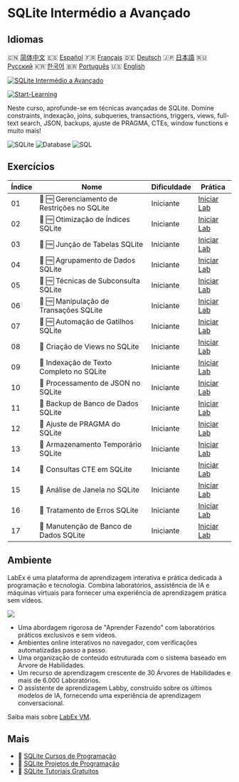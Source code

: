 # SQLite Intermédio a Avançado

## Idiomas

🇨🇳 [简体中文](README_zh.md) 🇪🇸 [Español](README_es.md) 🇫🇷 [Français](README_fr.md) 🇩🇪 [Deutsch](README_de.md) 🇯🇵 [日本語](README_ja.md) 🇷🇺 [Русский](README_ru.md) 🇰🇷 [한국어](README_ko.md) 🇧🇷 [Português](README_pt.md) 🇺🇸 [English](README.md) 

[![SQLite Intermédio a Avançado](https://cover-creator.labex.io/sqlite-intermediate-to-advanced.png?lang=pt)](https://labex.io/pt/courses/sqlite-intermediate-to-advanced)

[![Start-Learning](https://img.shields.io/badge/Start-Learning-whitesmoke?style=for-the-badge)](https://labex.io/pt/courses/sqlite-intermediate-to-advanced)

Neste curso, aprofunde-se em técnicas avançadas de SQLite. Domine constraints, indexação, joins, subqueries, transactions, triggers, views, full-text search, JSON, backups, ajuste de PRAGMA, CTEs, window functions e muito mais!

![SQLite](https://img.shields.io/badge/SQLite-whitesmoke?style=for-the-badge&logo=sqlite)
![Database](https://img.shields.io/badge/Database-whitesmoke?style=for-the-badge&logo=database)
![SQL](https://img.shields.io/badge/SQL-whitesmoke?style=for-the-badge&logo=sql)


## Exercícios

|   Índice | Nome                                        | Dificuldade   | Prática                                                                                                            |
|----------|---------------------------------------------|---------------|--------------------------------------------------------------------------------------------------------------------|
|       01 | 📖 🆓 Gerenciamento de Restrições no SQLite | Iniciante     | <a target='_blank' href='https://labex.io/pt/tutorials/sqlite-sqlite-constraint-management-552545'>Iniciar Lab</a> |
|       02 | 📖 🆓 Otimização de Índices SQLite          | Iniciante     | <a target='_blank' href='https://labex.io/pt/tutorials/sqlite-sqlite-index-optimization-552552'>Iniciar Lab</a>    |
|       03 | 📖 🆓 Junção de Tabelas SQLite              | Iniciante     | <a target='_blank' href='https://labex.io/pt/tutorials/sqlite-sqlite-table-joining-552556'>Iniciar Lab</a>         |
|       04 | 📖 🆓 Agrupamento de Dados SQLite           | Iniciante     | <a target='_blank' href='https://labex.io/pt/tutorials/sqlite-sqlite-data-grouping-552547'>Iniciar Lab</a>         |
|       05 | 📖 🆓 Técnicas de Subconsulta SQLite        | Iniciante     | <a target='_blank' href='https://labex.io/pt/tutorials/sqlite-sqlite-subquery-techniques-552555'>Iniciar Lab</a>   |
|       06 | 📖 🆓 Manipulação de Transações SQLite      | Iniciante     | <a target='_blank' href='https://labex.io/pt/tutorials/sqlite-sqlite-transaction-handling-552558'>Iniciar Lab</a>  |
|       07 | 📖 🆓 Automação de Gatilhos SQLite          | Iniciante     | <a target='_blank' href='https://labex.io/pt/tutorials/sqlite-sqlite-trigger-automation-552559'>Iniciar Lab</a>    |
|       08 | 📖  Criação de Views no SQLite              | Iniciante     | <a target='_blank' href='https://labex.io/pt/tutorials/sqlite-sqlite-view-creation-552560'>Iniciar Lab</a>         |
|       09 | 📖  Indexação de Texto Completo no SQLite   | Iniciante     | <a target='_blank' href='https://labex.io/pt/tutorials/sqlite-sqlite-full-text-indexing-552551'>Iniciar Lab</a>    |
|       10 | 📖  Processamento de JSON no SQLite         | Iniciante     | <a target='_blank' href='https://labex.io/pt/tutorials/sqlite-sqlite-json-processing-552553'>Iniciar Lab</a>       |
|       11 | 📖  Backup de Banco de Dados SQLite         | Iniciante     | <a target='_blank' href='https://labex.io/pt/tutorials/sqlite-sqlite-database-backup-552548'>Iniciar Lab</a>       |
|       12 | 📖  Ajuste de PRAGMA do SQLite              | Iniciante     | <a target='_blank' href='https://labex.io/pt/tutorials/sqlite-sqlite-pragma-tuning-552554'>Iniciar Lab</a>         |
|       13 | 📖  Armazenamento Temporário SQLite         | Iniciante     | <a target='_blank' href='https://labex.io/pt/tutorials/sqlite-sqlite-temporary-storage-552557'>Iniciar Lab</a>     |
|       14 | 📖  Consultas CTE em SQLite                 | Iniciante     | <a target='_blank' href='https://labex.io/pt/tutorials/sqlite-sqlite-cte-queries-552546'>Iniciar Lab</a>           |
|       15 | 📖  Análise de Janela no SQLite             | Iniciante     | <a target='_blank' href='https://labex.io/pt/tutorials/sqlite-sqlite-window-analytics-552561'>Iniciar Lab</a>      |
|       16 | 📖  Tratamento de Erros SQLite              | Iniciante     | <a target='_blank' href='https://labex.io/pt/tutorials/sqlite-sqlite-error-handling-552550'>Iniciar Lab</a>        |
|       17 | 📖  Manutenção de Banco de Dados SQLite     | Iniciante     | <a target='_blank' href='https://labex.io/pt/tutorials/sqlite-sqlite-database-maintenance-552549'>Iniciar Lab</a>  |

## Ambiente

LabEx é uma plataforma de aprendizagem interativa e prática dedicada à programação e tecnologia. Combina laboratórios, assistência de IA e máquinas virtuais para fornecer uma experiência de aprendizagem prática sem vídeos.

![](https://tutorial-screenshot.getvm.io/images/vm-1725247253.png)

- Uma abordagem rigorosa de "Aprender Fazendo" com laboratórios práticos exclusivos e sem vídeos.
- Ambientes online interativos no navegador, com verificações automatizadas passo a passo.
- Uma organização de conteúdo estruturada com o sistema baseado em Árvore de Habilidades.
- Um recurso de aprendizagem crescente de 30 Árvores de Habilidades e mais de 6.000 Laboratórios.
- O assistente de aprendizagem Labby, construído sobre os últimos modelos de IA, fornecendo uma experiência de aprendizagem conversacional.

Saiba mais sobre [LabEx VM](https://support.labex.io/using-labex/virtual-machine).

## Mais

- 🔗 [SQLite Cursos de Programação](https://github.com/labex-labs/awesome-programming-courses)
- 🔗 [SQLite Projetos de Programação](https://github.com/labex-labs/awesome-programming-projects)
- 🔗 [SQLite Tutoriais Gratuitos](https://github.com/labex-labs/sqlite-free-tutorials)

